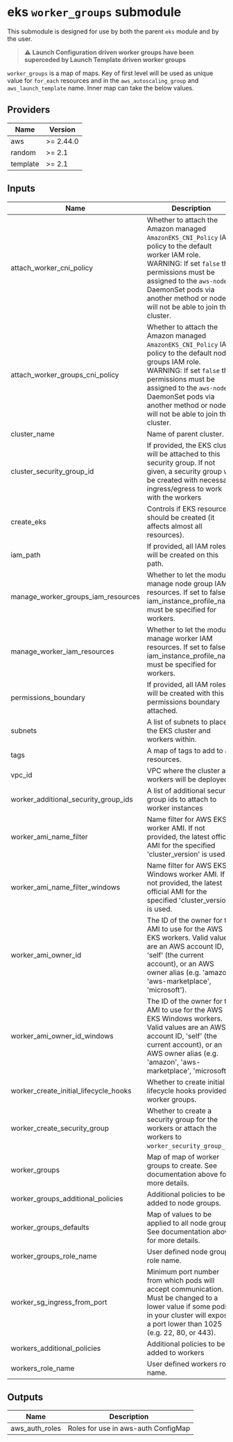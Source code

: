 # eks `worker_groups` submodule

This submodule is designed for use by both the parent `eks` module and by the user.

> :warning: **Launch Configuration driven worker groups have been superceded by Launch Template driven worker groups**

`worker_groups` is a map of maps. Key of first level will be used as unique value for `for_each` resources and in the `aws_autoscaling_group` and `aws_launch_template` name. Inner map can take the below values.

<!-- BEGINNING OF PRE-COMMIT-TERRAFORM DOCS HOOK -->
## Providers

| Name | Version |
|------|---------|
| aws | >= 2.44.0 |
| random | >= 2.1 |
| template | >= 2.1 |

## Inputs

| Name | Description | Type | Default | Required |
|------|-------------|------|---------|:-----:|
| attach\_worker\_cni\_policy | Whether to attach the Amazon managed `AmazonEKS_CNI_Policy` IAM policy to the default worker IAM role. WARNING: If set `false` the permissions must be assigned to the `aws-node` DaemonSet pods via another method or nodes will not be able to join the cluster. | `bool` | `true` | no |
| attach\_worker\_groups\_cni\_policy | Whether to attach the Amazon managed `AmazonEKS_CNI_Policy` IAM policy to the default node groups IAM role. WARNING: If set `false` the permissions must be assigned to the `aws-node` DaemonSet pods via another method or nodes will not be able to join the cluster. | `bool` | `true` | no |
| cluster\_name | Name of parent cluster. | `string` | n/a | yes |
| cluster\_security\_group\_id | If provided, the EKS cluster will be attached to this security group. If not given, a security group will be created with necessary ingress/egress to work with the workers | `string` | n/a | yes |
| create\_eks | Controls if EKS resources should be created (it affects almost all resources). | `bool` | `true` | no |
| iam\_path | If provided, all IAM roles will be created on this path. | `string` | `"/"` | no |
| manage\_worker\_groups\_iam\_resources | Whether to let the module manage node group IAM resources. If set to false, iam\_instance\_profile\_name must be specified for workers. | `bool` | `true` | no |
| manage\_worker\_iam\_resources | Whether to let the module manage worker IAM resources. If set to false, iam\_instance\_profile\_name must be specified for workers. | `bool` | `true` | no |
| permissions\_boundary | If provided, all IAM roles will be created with this permissions boundary attached. | `string` | n/a | yes |
| subnets | A list of subnets to place the EKS cluster and workers within. | `list(string)` | n/a | yes |
| tags | A map of tags to add to all resources. | `map(string)` | n/a | yes |
| vpc\_id | VPC where the cluster and workers will be deployed. | `string` | n/a | yes |
| worker\_additional\_security\_group\_ids | A list of additional security group ids to attach to worker instances | `list(string)` | `[]` | no |
| worker\_ami\_name\_filter | Name filter for AWS EKS worker AMI. If not provided, the latest official AMI for the specified 'cluster\_version' is used. | `string` | `""` | no |
| worker\_ami\_name\_filter\_windows | Name filter for AWS EKS Windows worker AMI. If not provided, the latest official AMI for the specified 'cluster\_version' is used. | `string` | `""` | no |
| worker\_ami\_owner\_id | The ID of the owner for the AMI to use for the AWS EKS workers. Valid values are an AWS account ID, 'self' (the current account), or an AWS owner alias (e.g. 'amazon', 'aws-marketplace', 'microsoft'). | `string` | `"602401143452"` | no |
| worker\_ami\_owner\_id\_windows | The ID of the owner for the AMI to use for the AWS EKS Windows workers. Valid values are an AWS account ID, 'self' (the current account), or an AWS owner alias (e.g. 'amazon', 'aws-marketplace', 'microsoft'). | `string` | `"801119661308"` | no |
| worker\_create\_initial\_lifecycle\_hooks | Whether to create initial lifecycle hooks provided in worker groups. | `bool` | `false` | no |
| worker\_create\_security\_group | Whether to create a security group for the workers or attach the workers to `worker_security_group_id`. | `bool` | `true` | no |
| worker\_groups | Map of map of worker groups to create. See documentation above for more details. | `any` | `{}` | no |
| worker\_groups\_additional\_policies | Additional policies to be added to node groups. | `list(string)` | `[]` | no |
| worker\_groups\_defaults | Map of values to be applied to all node groups. See documentation above for more details. | `any` | `{}` | no |
| worker\_groups\_role\_name | User defined node groups role name. | `string` | `""` | no |
| worker\_sg\_ingress\_from\_port | Minimum port number from which pods will accept communication. Must be changed to a lower value if some pods in your cluster will expose a port lower than 1025 (e.g. 22, 80, or 443). | `number` | `1025` | no |
| workers\_additional\_policies | Additional policies to be added to workers | `list(string)` | `[]` | no |
| workers\_role\_name | User defined workers role name. | `string` | `""` | no |

## Outputs

| Name | Description |
|------|-------------|
| aws\_auth\_roles | Roles for use in aws-auth ConfigMap |

<!-- END OF PRE-COMMIT-TERRAFORM DOCS HOOK -->
